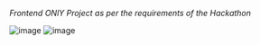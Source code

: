 *Frontend ONlY Project as per the requirements of the Hackathon*

![image](https://github.com/user-attachments/assets/ddfa16b5-f11c-476a-9a3a-89af3047dfdb)
![image](https://github.com/user-attachments/assets/e7f24a65-47cc-4c59-8dc0-cf2a73f278bf)
